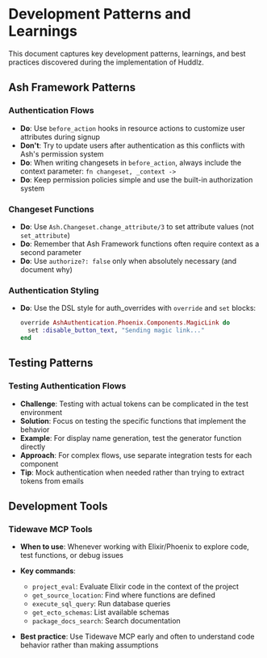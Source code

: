 # Development Patterns and Learnings

This document captures key development patterns, learnings, and best practices discovered during the implementation of Huddlz.

## Ash Framework Patterns

### Authentication Flows

- **Do**: Use `before_action` hooks in resource actions to customize user attributes during signup
- **Don't**: Try to update users after authentication as this conflicts with Ash's permission system
- **Do**: When writing changesets in `before_action`, always include the context parameter: `fn changeset, _context ->`
- **Do**: Keep permission policies simple and use the built-in authorization system

### Changeset Functions

- **Do**: Use `Ash.Changeset.change_attribute/3` to set attribute values (not `set_attribute`)
- **Do**: Remember that Ash Framework functions often require context as a second parameter
- **Do**: Use `authorize?: false` only when absolutely necessary (and document why)

### Authentication Styling

- **Do**: Use the DSL style for auth_overrides with `override` and `set` blocks:
  ```elixir
  override AshAuthentication.Phoenix.Components.MagicLink do
    set :disable_button_text, "Sending magic link..."
  end
  ```

## Testing Patterns

### Testing Authentication Flows

- **Challenge**: Testing with actual tokens can be complicated in the test environment
- **Solution**: Focus on testing the specific functions that implement the behavior
- **Example**: For display name generation, test the generator function directly
- **Approach**: For complex flows, use separate integration tests for each component
- **Tip**: Mock authentication when needed rather than trying to extract tokens from emails

## Development Tools

### Tidewave MCP Tools

- **When to use**: Whenever working with Elixir/Phoenix to explore code, test functions, or debug issues
- **Key commands**:
  - `project_eval`: Evaluate Elixir code in the context of the project
  - `get_source_location`: Find where functions are defined
  - `execute_sql_query`: Run database queries
  - `get_ecto_schemas`: List available schemas
  - `package_docs_search`: Search documentation

- **Best practice**: Use Tidewave MCP early and often to understand code behavior rather than making assumptions